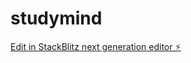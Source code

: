 # studymind

[Edit in StackBlitz next generation editor ⚡️](https://stackblitz.com/~/github.com/seehiong/studymind)